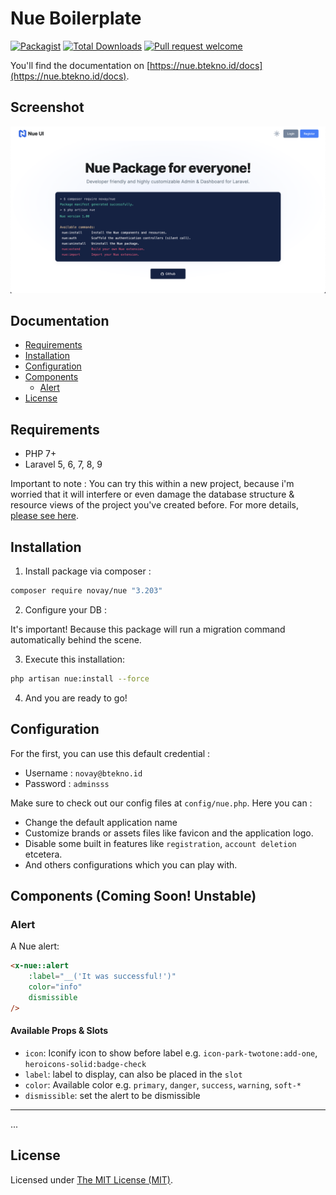 # Nue Boilerplate

[![Packagist](https://img.shields.io/packagist/l/novay/nue.svg?maxAge=2592000)](https://packagist.org/packages/novay/nue)
[![Total Downloads](https://img.shields.io/packagist/dt/novay/nue.svg?style=flat-square)](https://packagist.org/packages/novay/nue)
[![Pull request welcome](https://img.shields.io/badge/pr-welcome-green.svg?style=flat-square)]()


You'll find the documentation on [https://nue.btekno.id/docs](https://nue.btekno.id/docs).

## Screenshot

![nue-package.png](https://raw.githubusercontent.com/novay/imagehost/master/nue-package.png)

## Documentation

- [Requirements](#requirements)
- [Installation](#installation)
- [Configuration](#configuration)
- [Components](#components)
    - [Alert](#alert)
- [License](#license)

## Requirements
- PHP 7+
- Laravel 5, 6, 7, 8, 9

Important to note :
You can try this within a new project, because i'm worried that it will interfere or even damage the database structure & resource views of the project you've created before. For more details, [please see here](https://nue.btekno.id/docs/nue/getting-started/installation).

## Installation 

1. Install package via composer : 

```bash
composer require novay/nue "3.203"
```

2. Configure your DB :

It's important! Because this package will run a migration command automatically behind the scene.

3. Execute this installation:


```bash
php artisan nue:install --force
```

4. And you are ready to go!

## Configuration

For the first, you can use this default credential :
- Username : `novay@btekno.id`
- Password : `adminsss`

Make sure to check out our config files at `config/nue.php`. Here you can :
- Change the default application name
- Customize brands or assets files like favicon and the application logo.
- Disable some built in features like `registration`, `account deletion` etcetera.
- And others configurations which you can play with.

## Components (Coming Soon! Unstable)

### Alert

A Nue alert:

```html
<x-nue::alert
    :label="__('It was successful!')"
    color="info"
    dismissible
/>
```

#### Available Props & Slots

- `icon`: Iconify icon to show before label e.g. `icon-park-twotone:add-one`, `heroicons-solid:badge-check`
- `label`: label to display, can also be placed in the `slot`
- `color`: Available color e.g. `primary`, `danger`, `success`, `warning`, `soft-*`
- `dismissible`: set the alert to be dismissible

---

...

License
------------
Licensed under [The MIT License (MIT)](LICENSE).
